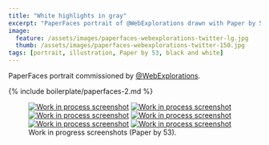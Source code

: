 ```yaml
---
title: "White highlights in gray"
excerpt: "PaperFaces portrait of @WebExplorations drawn with Paper by 53 on an iPad."
image: 
  feature: /assets/images/paperfaces-webexplorations-twitter-lg.jpg
  thumb: /assets/images/paperfaces-webexplorations-twitter-150.jpg
tags: [portrait, illustration, Paper by 53, black and white]
---
```


PaperFaces portrait commissioned by [@WebExplorations](http://twitter.com/webexplorations).

{% include boilerplate/paperfaces-2.md %}

<figure class="half">
	<a href="{{ site.url }}/assets/images/paperfaces-webexplorations-process-1-lg.jpg"><img src="{{ site.url }}/assets/images/paperfaces-webexplorations-process-1-600.jpg" alt="Work in process screenshot"></a>
	<a href="{{ site.url }}/assets/images/paperfaces-webexplorations-process-2-lg.jpg"><img src="{{ site.url }}/assets/images/paperfaces-webexplorations-process-2-600.jpg" alt="Work in process screenshot"></a>
	<a href="{{ site.url }}/assets/images/paperfaces-webexplorations-process-3-lg.jpg"><img src="{{ site.url }}/assets/images/paperfaces-webexplorations-process-3-600.jpg" alt="Work in process screenshot"></a>
	<a href="{{ site.url }}/assets/images/paperfaces-webexplorations-process-4-lg.jpg"><img src="{{ site.url }}/assets/images/paperfaces-webexplorations-process-4-600.jpg" alt="Work in process screenshot"></a>
	<a href="{{ site.url }}/assets/images/paperfaces-webexplorations-process-5-lg.jpg"><img src="{{ site.url }}/assets/images/paperfaces-webexplorations-process-5-600.jpg" alt="Work in process screenshot"></a>
	<a href="{{ site.url }}/assets/images/paperfaces-webexplorations-process-6-lg.jpg"><img src="{{ site.url }}/assets/images/paperfaces-webexplorations-process-6-600.jpg" alt="Work in process screenshot"></a>
	<figcaption>Work in progress screenshots (Paper by 53).</figcaption>
</figure>